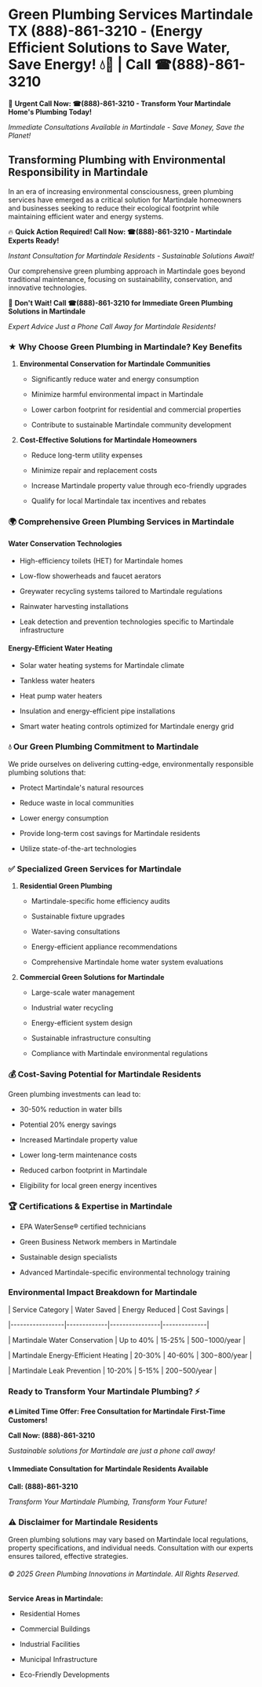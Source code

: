 # Green Plumbing Services Martindale TX (888)-861-3210 - (Energy Efficient Solutions to Save Water, Save Energy! 💧🌿 | Call ☎(888)-861-3210

🚨 **Urgent Call Now: ☎(888)-861-3210 - Transform Your Martindale Home's Plumbing Today!**
*Immediate Consultations Available in Martindale - Save Money, Save the Planet!*

## Transforming Plumbing with Environmental Responsibility in Martindale

In an era of increasing environmental consciousness, green plumbing services have emerged as a critical solution for Martindale homeowners and businesses seeking to reduce their ecological footprint while maintaining efficient water and energy systems. 

🔥 **Quick Action Required! Call Now: ☎(888)-861-3210 - Martindale Experts Ready!**
*Instant Consultation for Martindale Residents - Sustainable Solutions Await!*

Our comprehensive green plumbing approach in Martindale goes beyond traditional maintenance, focusing on sustainability, conservation, and innovative technologies.

🚨 **Don't Wait! Call ☎(888)-861-3210 for Immediate Green Plumbing Solutions in Martindale**
*Expert Advice Just a Phone Call Away for Martindale Residents!*

### ★ Why Choose Green Plumbing in Martindale? Key Benefits

1. **Environmental Conservation for Martindale Communities** 
   - Significantly reduce water and energy consumption
   - Minimize harmful environmental impact in Martindale
   - Lower carbon footprint for residential and commercial properties
   - Contribute to sustainable Martindale community development

2. **Cost-Effective Solutions for Martindale Homeowners** 
   - Reduce long-term utility expenses
   - Minimize repair and replacement costs
   - Increase Martindale property value through eco-friendly upgrades
   - Qualify for local Martindale tax incentives and rebates

### 🌍 Comprehensive Green Plumbing Services in Martindale

#### Water Conservation Technologies
- High-efficiency toilets (HET) for Martindale homes
- Low-flow showerheads and faucet aerators
- Greywater recycling systems tailored to Martindale regulations
- Rainwater harvesting installations
- Leak detection and prevention technologies specific to Martindale infrastructure

#### Energy-Efficient Water Heating
- Solar water heating systems for Martindale climate
- Tankless water heaters
- Heat pump water heaters
- Insulation and energy-efficient pipe installations
- Smart water heating controls optimized for Martindale energy grid

### 💧 Our Green Plumbing Commitment to Martindale

We pride ourselves on delivering cutting-edge, environmentally responsible plumbing solutions that:
- Protect Martindale's natural resources
- Reduce waste in local communities
- Lower energy consumption
- Provide long-term cost savings for Martindale residents
- Utilize state-of-the-art technologies

### ✅ Specialized Green Services for Martindale

1. **Residential Green Plumbing**
   - Martindale-specific home efficiency audits
   - Sustainable fixture upgrades
   - Water-saving consultations
   - Energy-efficient appliance recommendations
   - Comprehensive Martindale home water system evaluations

2. **Commercial Green Solutions for Martindale**
   - Large-scale water management
   - Industrial water recycling
   - Energy-efficient system design
   - Sustainable infrastructure consulting
   - Compliance with Martindale environmental regulations

### 💰 Cost-Saving Potential for Martindale Residents

Green plumbing investments can lead to:
- 30-50% reduction in water bills
- Potential 20% energy savings
- Increased Martindale property value
- Lower long-term maintenance costs
- Reduced carbon footprint in Martindale
- Eligibility for local green energy incentives

### 🏆 Certifications & Expertise in Martindale

- EPA WaterSense® certified technicians
- Green Business Network members in Martindale
- Sustainable design specialists
- Advanced Martindale-specific environmental technology training

### Environmental Impact Breakdown for Martindale

| Service Category | Water Saved | Energy Reduced | Cost Savings |
|-----------------|-------------|----------------|--------------|
| Martindale Water Conservation | Up to 40% | 15-25% | $500-$1000/year |
| Martindale Energy-Efficient Heating | 20-30% | 40-60% | $300-$800/year |
| Martindale Leak Prevention | 10-20% | 5-15% | $200-$500/year |

### Ready to Transform Your Martindale Plumbing? ⚡

**🔥 Limited Time Offer: Free Consultation for Martindale First-Time Customers!**

**Call Now: (888)-861-3210**
*Sustainable solutions for Martindale are just a phone call away!*

#### 📞 Immediate Consultation for Martindale Residents Available

**Call: (888)-861-3210**
*Transform Your Martindale Plumbing, Transform Your Future!*

### ⚠️ Disclaimer for Martindale Residents

Green plumbing solutions may vary based on Martindale local regulations, property specifications, and individual needs. Consultation with our experts ensures tailored, effective strategies.

###### © 2025 Green Plumbing Innovations in Martindale. All Rights Reserved.

**Service Areas in Martindale:** 
- Residential Homes
- Commercial Buildings
- Industrial Facilities
- Municipal Infrastructure
- Eco-Friendly Developments
